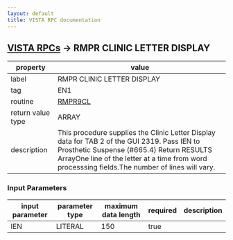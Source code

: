 ```yaml
---
layout: default
title: VISTA RPC documentation
---
```




## [VISTA RPCs](TableOfContent.md) &#8594; RMPR CLINIC LETTER DISPLAY 

 property | value 
--- | --- 
 label | RMPR CLINIC LETTER DISPLAY
 tag | EN1
 routine | [RMPR9CL](http://code.osehra.org/dox/Routine_RMPR9CL_source.html)
 return value type | ARRAY
 description | This procedure supplies the Clinic Letter Display data for TAB 2 of the GUI 2319. Pass IEN to Prosthetic Suspense (#665.4) Return RESULTS ArrayOne line of the letter at a time from word processsing fields.The number of lines will vary.

### Input Parameters

| input parameter | parameter type | maximum data length | required | description | 
| --- | --- | --- | --- | --- | 
| IEN | LITERAL | 150 | true |  | 